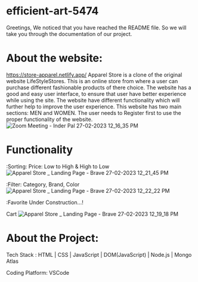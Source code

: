 # efficient-art-5474

Greetings,
  We noticed that you have reached the README file. So we will take you through the documentation of our project.
# About the website:
https://store-apparel.netlify.app/ Apparel Store is a clone of the original website LifeStyleStores. This is an online store from where a user can purchase different fashionable products of there choice.
 The website has a good and easy user interface, to ensure that user have better experience while using the site. The website have different functionality which will
 further help to improve the user experience. This website has two main sections: MEN and WOMEN. The user needs to Register first to use the proper functionality of the   website.
 ![Zoom Meeting - Inder Pal 27-02-2023 12_16_35 PM](https://user-images.githubusercontent.com/112760057/221494026-3312f7cc-4882-429c-880f-5c9341032671.png)



 
# Functionality
  :Sorting: Price: Low to High & High to Low
            ![Apparel Store _ Landing Page - Brave 27-02-2023 12_21_45 PM](https://user-images.githubusercontent.com/112760057/221494822-69b7a5cd-9232-47ac-99ce-53d873181cdc.png)


            
  :Filter:  Category, Brand, Color
            ![Apparel Store _ Landing Page - Brave 27-02-2023 12_22_22 PM](https://user-images.githubusercontent.com/112760057/221494868-8f431f65-c5a8-4208-a9b2-a32e4a97e0b1.png)


            
  :Favorite
      Under Construction...!

  Cart
    ![Apparel Store _ Landing Page - Brave 27-02-2023 12_19_18 PM](https://user-images.githubusercontent.com/112760057/221494983-268134d5-e969-4cff-b474-806f3c26c53b.png)


  
  
 
# About the Project:
 Tech Stack : HTML | CSS | JavaScript | DOM(JavaScript) | Node.js | Mongo Atlas
              
 Coding Platform: VSCode
 

